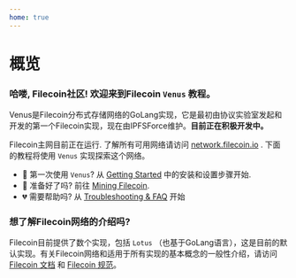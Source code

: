 ```yaml
---
home: true
---
```


# 概览

### 哈喽, Filecoin社区! 欢迎来到Filecoin `Venus`  教程。

Venus是Filecoin分布式存储网络的GoLang实现，它是最初由协议实验室发起和开发的第一个Filecoin实现，现在由IPFSForce维护。**目前正在积极开发中。**

Filecoin主网目前正在运行. 了解所有可用网络请访问 [network.filecoin.io](https://network.filecoin.io) . 下面的教程将使用 `Venus` 实现探索这个网络。

* 🍄 第一次使用 `Venus`? 从 [Getting Started](Getting-Started) 中的安装和设置步骤开始.
* 🤖 准备好了吗? 前往 [Mining Filecoin](Mining-Filecoin).
* 💔 需要帮助吗? 从 [Troubleshooting & FAQ](Troubleshooting-&-FAQ) 开始

### 想了解Filecoin网络的介绍吗?

Filecoin目前提供了数个实现，包括 `Lotus` （也基于GoLang语言），这是目前的默认实现。有关Filecoin网络和适用于所有实现的基本概念的一般性介绍，请访问 [Filecoin 文档](https://docs.filecoin.io) 和 [Filecoin 规范](https://spec.filecoin.io)。
